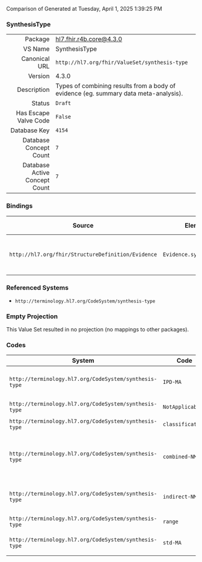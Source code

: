 Comparison of 
Generated at Tuesday, April 1, 2025 1:39:25 PM

### SynthesisType

|      |     |
| ---: | --- |
| Package | hl7.fhir.r4b.core@4.3.0 |
| VS Name | SynthesisType |
| Canonical URL | `http://hl7.org/fhir/ValueSet/synthesis-type` |
| Version | 4.3.0 |
| Description | Types of combining results from a body of evidence (eg. summary data meta-analysis). |
| Status | `Draft` |
| Has Escape Valve Code | `False` |
| Database Key | `4154` |
| Database Concept Count | `7` |
| Database Active Concept Count | `7` |
### Bindings

| Source | Element | Binding | Strength | Element Short |
| ------ | ------- | ------- | -------- | ------------- |
| `http://hl7.org/fhir/StructureDefinition/Evidence` | `Evidence.synthesisType` | `http://hl7.org/fhir/ValueSet/synthesis-type` | `Extensible` | The method to combine studies |

### Referenced Systems

* `http://terminology.hl7.org/CodeSystem/synthesis-type`
### Empty Projection

This Value Set resulted in no projection (no mappings to other packages).

### Codes

| System | Code | Display |
| ------ | ---- | ------- |
| `http://terminology.hl7.org/CodeSystem/synthesis-type` | `IPD-MA` | individual patient data meta-analysis |
| `http://terminology.hl7.org/CodeSystem/synthesis-type` | `NotApplicable` | not applicable |
| `http://terminology.hl7.org/CodeSystem/synthesis-type` | `classification` | classifcation of results |
| `http://terminology.hl7.org/CodeSystem/synthesis-type` | `combined-NMA` | combined direct plus indirect network meta-analysis |
| `http://terminology.hl7.org/CodeSystem/synthesis-type` | `indirect-NMA` | indirect network meta-analysis |
| `http://terminology.hl7.org/CodeSystem/synthesis-type` | `range` | range of results |
| `http://terminology.hl7.org/CodeSystem/synthesis-type` | `std-MA` | summary data meta-analysis |
